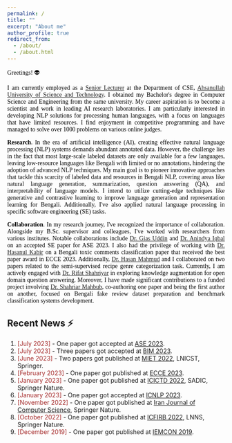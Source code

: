 ```yaml
---
permalink: /
title: ""
excerpt: "About me"
author_profile: true
redirect_from: 
  - /about/
  - /about.html
---
```


<span style="color:black; font-family:Monaco">Greetings! 👽</span>

<p style="text-align:justify; color:black; font-family:Monaco">I am currently employed as 
a <a href="https://aust.edu/cse/faculty_member/mr_g_m_shahariar">Senior Lecturer</a> at the Department of CSE, 
<a href="https://aust.edu/">Ahsanullah University of Science and Technology</a>. I obtained my Bachelor's degree in Computer Science and 
Engineering from the same university. My career aspiration is to become a scientist and work in leading AI research laboratories. 
I am particularly interested in developing NLP solutions for processing human languages, with a focus on languages that have limited 
resources. I find enjoyment in competitive programming and have managed to solve over 1000 problems on various online judges.</p>


<p style="text-align:justify;color:black; font-family:Monaco">
<b>Research</b>. In the era of artificial intelligence (AI), creating effective natural language processing (NLP) systems demands 
abundant annotated data. However, the challenge lies in the fact that most large-scale labeled datasets are only available for 
a few languages, leaving low-resource languages like Bengali with limited or no annotations, hindering the adoption of advanced 
NLP techniques. My main goal is to pioneer innovative approaches that tackle this scarcity of labeled data and resources in 
Bengali NLP, covering areas like natural language generation, summarization, question answering (QA), and interpretability of 
language models. I intend to utilize cutting-edge techniques like generative and contrastive learning to improve language generation 
and representation learning for Bengali. Additionally, I've also applied natural language processing in specific software engineering 
(SE) tasks.
</p>

<p style="text-align:justify;color:black; font-family:Monaco">
<b>Collaboration</b>.  In my research journey, I've recognized the importance of collaboration. Alongside my B.Sc. supervisor and 
colleagues, I've worked with researchers from various institutes. Notable collaborations include 
<a href="https://aust.edu/cse/faculty_member/mr_g_m_shahariar">Dr. Gias Uddin</a> and 
<a href="https://aust.edu/cse/faculty_member/mr_g_m_shahariar">Dr. Anindya Iqbal</a> on an accepted SE paper for ASE 2023. I also 
had the privilege of working with <a href="https://aust.edu/cse/faculty_member/mr_g_m_shahariar">Dr. Hasanul Kabir</a> on a Bengali toxic 
comments classification paper that received the best paper award in ECCE 2023. Additionally, 
<a href="https://aust.edu/cse/faculty_member/mr_g_m_shahariar">Dr. Hasan Mahmud</a> and I collaborated on two papers related to the 
semi-supervised recipe genre categorization task. Currently, I am actively engaged with 
<a href="https://aust.edu/cse/faculty_member/mr_g_m_shahariar">Dr. Rifat Shahriyar</a> in exploring knowledge augmentation for open 
domain question answering. Moreover, I have made significant contributions to a funded project involving 
<a href="https://aust.edu/cse/faculty_member/mr_g_m_shahariar">Dr. Shahriar Mahbub</a>, co-authoring one paper and being the first 
author on another, focused on Bengali fake review dataset preparation and benchmark classification systems development.
</p>


## Recent News ⚡
1. <span style="color:brown">[July 2023]</span> - One paper got accepted at [ASE 2023](https://conf.researchr.org/track/ase-2023/ase-2023-papers).
2. <span style="color:brown">[July 2023]</span> - Three papers got accepted at [BIM 2023](https://confbim.com/).
3. <span style="color:brown">[June 2023]</span> -  Two papers got published at [MIET 2022](https://link.springer.com/book/10.1007/978-3-031-34622-4), LNICST, Springer.
4. <span style="color:brown">[February 2023]</span> -  One paper got published at [ECCE 2023](https://webs.cuet.ac.bd/ecce/).
5. <span style="color:brown">[January 2023]</span> -  One paper got published at [ICICTD 2022](https://link.springer.com/book/10.1007/978-981-19-7528-8), SADIC, Springer Nature.
6. <span style="color:brown">[January 2023]</span> -  One paper got accepted at [ICNLP 2023](http://www.icnlp.net/index.html).
7. <span style="color:brown">[November 2022]</span> -  One paper got published at [Iran Journal of Computer Science](https://www.springer.com/journal/42044), Springer Nature.
8. <span style="color:brown">[October 2022]</span> -  One paper got published at [ICFIRB 2022](https://link.springer.com/book/10.1007/978-981-19-2445-3), LNNS, Springer Nature.
9. <span style="color:brown">[December 2019]</span> -  One paper got published at [IEMCON 2019](https://ieee-iemcon.org/ieee-iemcon-2019-2/).
